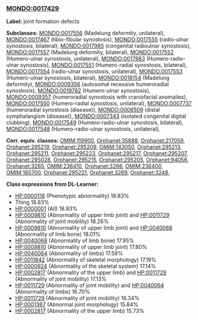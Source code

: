 
### [MONDO:0017429](http://purl.obolibrary.org/obo/MONDO_0017429)
**Label:** joint formation defects

**Subclasses:** [MONDO:0017556](http://purl.obolibrary.org/obo/MONDO_0017556) (Madelung deformity, unilateral), [MONDO:0017467](http://purl.obolibrary.org/obo/MONDO_0017467) (tibio-fibular synostosis), [MONDO:0017555](http://purl.obolibrary.org/obo/MONDO_0017555) (radio-ulnar synostosis, bilateral), [MONDO:0017985](http://purl.obolibrary.org/obo/MONDO_0017985) (congenital radioulnar synostosis), [MONDO:0017557](http://purl.obolibrary.org/obo/MONDO_0017557) (Madelung deformity, bilateral), [MONDO:0017552](http://purl.obolibrary.org/obo/MONDO_0017552) (Humero-ulnar synostosis, unilateral), [MONDO:0017983](http://purl.obolibrary.org/obo/MONDO_0017983) (Humero-radio-ulnar synostosis), [MONDO:0017551](http://purl.obolibrary.org/obo/MONDO_0017551) (Humero-radial synostosis, bilateral), [MONDO:0017554](http://purl.obolibrary.org/obo/MONDO_0017554) (radio-ulnar synostosis, unilateral), [MONDO:0017553](http://purl.obolibrary.org/obo/MONDO_0017553) (Humero-ulnar synostosis, bilateral), [MONDO:0018154](http://purl.obolibrary.org/obo/MONDO_0018154) (Madelung deformity), [MONDO:0009356](http://purl.obolibrary.org/obo/MONDO_0009356) (autosomal recessive humeroradial synostosis), [MONDO:0019782](http://purl.obolibrary.org/obo/MONDO_0019782) (Humero-ulnar synostosis), [MONDO:0009357](http://purl.obolibrary.org/obo/MONDO_0009357) (humeroradial synostosis with craniofacial anomalies), [MONDO:0017550](http://purl.obolibrary.org/obo/MONDO_0017550) (Humero-radial synostosis, unilateral), [MONDO:0007737](http://purl.obolibrary.org/obo/MONDO_0007737) (humeroradial synostosis (disease)), [MONDO:0008509](http://purl.obolibrary.org/obo/MONDO_0008509) (distal symphalangism (disease)), [MONDO:0007343](http://purl.obolibrary.org/obo/MONDO_0007343) (isolated congenital digital clubbing), [MONDO:0017549](http://purl.obolibrary.org/obo/MONDO_0017549) (Humero-radio-ulnar synostosis, bilateral), [MONDO:0017548](http://purl.obolibrary.org/obo/MONDO_0017548) (Humero-radio-ulnar synostosis, unilateral), 

**Corr. equiv. classes:** [OMIM:119900](http://purl.obolibrary.org/obo/OMIM_119900), [Orphanet:35688](http://www.orpha.net/ORDO/Orphanet_35688), [Orphanet:217059](http://www.orpha.net/ORDO/Orphanet_217059), [Orphanet:295219](http://www.orpha.net/ORDO/Orphanet_295219), [Orphanet:295209](http://www.orpha.net/ORDO/Orphanet_295209), [OMIM:143050](http://purl.obolibrary.org/obo/OMIM_143050), [Orphanet:295213](http://www.orpha.net/ORDO/Orphanet_295213), [Orphanet:295211](http://www.orpha.net/ORDO/Orphanet_295211), [Orphanet:295223](http://www.orpha.net/ORDO/Orphanet_295223), [Orphanet:295217](http://www.orpha.net/ORDO/Orphanet_295217), [Orphanet:295207](http://www.orpha.net/ORDO/Orphanet_295207), [Orphanet:295028](http://www.orpha.net/ORDO/Orphanet_295028), [Orphanet:295215](http://www.orpha.net/ORDO/Orphanet_295215), [Orphanet:295205](http://www.orpha.net/ORDO/Orphanet_295205), [Orphanet:94056](http://www.orpha.net/ORDO/Orphanet_94056), [Orphanet:3265](http://www.orpha.net/ORDO/Orphanet_3265), [OMIM:236410](http://purl.obolibrary.org/obo/OMIM_236410), [Orphanet:3266](http://www.orpha.net/ORDO/Orphanet_3266), [OMIM:236400](http://purl.obolibrary.org/obo/OMIM_236400), [OMIM:185700](http://purl.obolibrary.org/obo/OMIM_185700), [Orphanet:295221](http://www.orpha.net/ORDO/Orphanet_295221), [Orphanet:3269](http://www.orpha.net/ORDO/Orphanet_3269), [Orphanet:3248](http://www.orpha.net/ORDO/Orphanet_3248), 

**Class expressions from DL-Learner:**

- [HP:0000118](http://purl.obolibrary.org/obo/HP_0000118) (Phenotypic abnormality) 18.83%
- Thing 18.83%
- [HP:0000001](http://purl.obolibrary.org/obo/HP_0000001) (All) 18.83%
- [HP:0009810](http://purl.obolibrary.org/obo/HP_0009810) (Abnormality of upper limb joint) and [HP:0011729](http://purl.obolibrary.org/obo/HP_0011729) (Abnormality of joint mobility) 18.26%
- [HP:0009810](http://purl.obolibrary.org/obo/HP_0009810) (Abnormality of upper limb joint) and [HP:0040068](http://purl.obolibrary.org/obo/HP_0040068) (Abnormality of limb bone) 18.01%
- [HP:0040068](http://purl.obolibrary.org/obo/HP_0040068) (Abnormality of limb bone) 17.95%
- [HP:0009810](http://purl.obolibrary.org/obo/HP_0009810) (Abnormality of upper limb joint) 17.80%
- [HP:0040064](http://purl.obolibrary.org/obo/HP_0040064) (Abnormality of limbs) 17.59%
- [HP:0011842](http://purl.obolibrary.org/obo/HP_0011842) (Abnormality of skeletal morphology) 17.19%
- [HP:0000924](http://purl.obolibrary.org/obo/HP_0000924) (Abnormality of the skeletal system) 17.14%
- [HP:0002817](http://purl.obolibrary.org/obo/HP_0002817) (Abnormality of the upper limb) and [HP:0011729](http://purl.obolibrary.org/obo/HP_0011729) (Abnormality of joint mobility) 17.13%
- [HP:0011729](http://purl.obolibrary.org/obo/HP_0011729) (Abnormality of joint mobility) and [HP:0040064](http://purl.obolibrary.org/obo/HP_0040064) (Abnormality of limbs) 16.70%
- [HP:0011729](http://purl.obolibrary.org/obo/HP_0011729) (Abnormality of joint mobility) 16.34%
- [HP:0001367](http://purl.obolibrary.org/obo/HP_0001367) (Abnormal joint morphology) 15.84%
- [HP:0002817](http://purl.obolibrary.org/obo/HP_0002817) (Abnormality of the upper limb) 15.73%


